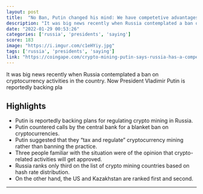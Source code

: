 ```yaml
---
layout: post
title:  "No Ban, Putin changed his mind: We have competetive advantages in crypto mining"
description: "It was big news recently when Russia contemplated a ban on cryptocurrency activities in the country. Now President Vladimir Putin is reportedly backing pla"
date: "2022-01-29 00:53:26"
categories: ['russia', 'presidents', 'saying']
score: 183
image: "https://i.imgur.com/c1eHYiy.jpg"
tags: ['russia', 'presidents', 'saying']
link: "https://coingape.com/crypto-mining-putin-says-russia-has-a-competitive-advantage-wants-to-tax-and-regulate-not-ban-it/"
---
```


It was big news recently when Russia contemplated a ban on cryptocurrency activities in the country. Now President Vladimir Putin is reportedly backing pla

## Highlights

- Putin is reportedly backing plans for regulating crypto mining in Russia.
- Putin countered calls by the central bank for a blanket ban on cryptocurrencies.
- Putin suggested that they “tax and regulate” cryptocurrency mining rather than banning the practice.
- Three people familiar with the situation were of the opinion that crypto-related activities will get approved.
- Russia ranks only third on the list of crypto mining countries based on hash rate distribution.
- On the other hand, the US and Kazakhstan are ranked first and second.

---
